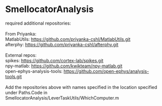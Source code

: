 # SmellocatorAnalysis

required additional repositories: \
\
From Priyanka:\
MatlabUtils: https://github.com/priyanka-cshl/MatlabUtils.git \
afterphy: https://github.com/priyanka-cshl/afterphy.git \
\
External repos: \
spikes: https://github.com/cortex-lab/spikes.git \
npy-matlab: https://github.com/kwikteam/npy-matlab.git \
open-ephys-analysis-tools: https://github.com/open-ephys/analysis-tools.git \
\
Add the repositories above with names specified in the location specified under Paths.Code in \
SmellocatorAnalysis/LeverTaskUtils/WhichComputer.m
